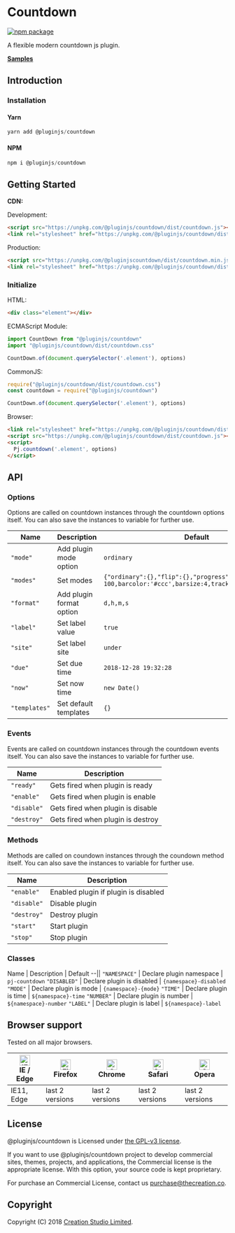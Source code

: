 # Countdown

[![npm package](https://img.shields.io/npm/v/@pluginjs/countdown.svg)](https://www.npmjs.com/package/@pluginjs/countdown)

A flexible modern countdown js plugin.

**[Samples](https://codesandbox.io/s/github/pluginjs/pluginjs/tree/master/modules/countdown/samples)**

## Introduction

### Installation

#### Yarn

```javascript
yarn add @pluginjs/countdown
```

#### NPM

```javascript
npm i @pluginjs/countdown
```

## Getting Started

**CDN:**

Development:

```html
<script src="https://unpkg.com/@pluginjs/countdown/dist/countdown.js"></script>
<link rel="stylesheet" href="https://unpkg.com/@pluginjs/countdown/dist/countdown.css">
```

Production:

```html
<script src="https://unpkg.com/@pluginjscountdown/dist/countdown.min.js"></script>
<link rel="stylesheet" href="https://unpkg.com/@pluginjs/countdown/dist/countdown.min.css">
```

### Initialize

HTML:

```html
<div class="element"></div>
```

ECMAScript Module:

```javascript
import CountDown from "@pluginjs/countdown"
import "@pluginjs/countdown/dist/countdown.css"

CountDown.of(document.querySelector('.element'), options)
```

CommonJS:

```javascript
require("@pluginjs/countdown/dist/countdown.css")
const countdown = require("@pluginjs/countdown")

CountDown.of(document.querySelector('.element'), options)
```

Browser:

```html
<link rel="stylesheet" href="https://unpkg.com/@pluginjs/countdown/dist/countdown.css">
<script src="https://unpkg.com/@pluginjs/countdown/dist/countdown.js"></script>
<script>
  Pj.countdown('.element', options)
</script>
```

## API

### Options

Options are called on countdown instances through the countdown options itself.
You can also save the instances to variable for further use.

Name | Description | Default
--|--|--
`"mode"` | Add plugin mode option | `ordinary`
`"modes"` | Set modes | `{"ordinary":{},"flip":{},"progress":{size: 100,barcolor:'#ccc',barsize:4,trackcolor:'#55a4f2'}}`
`"format"` | Add plugin format option | `d,h,m,s`
`"label"` | Set label value | `true`
`"site"` | Set label site | `under`
`"due"` | Set due time | `2018-12-28 19:32:28`
`"now"` | Set now time | `new Date()`
`"templates"` | Set default templates | `{}`

### Events
Events are called on countdown instances through the countdown events itself.
You can also save the instances to variable for further use.

Name | Description
--|--
`"ready"` | Gets fired when plugin is ready
`"enable"` | Gets fired when plugin is enable
`"disable"` | Gets fired when plugin is disable
`"destroy"` | Gets fired when plugin is destroy

### Methods

Methods are called on coundown instances through the coundown method itself.
You can also save the instances to variable for further use.

Name | Description
--|--
`"enable"` | Enabled plugin if plugin is disabled
`"disable"` | Disable plugin
`"destroy"` | Destroy plugin
`"start"` | Start plugin
`"stop"` | Stop plugin

### Classes
Name | Description | Default
--||
`"NAMESPACE"` | Declare plugin namespace | `pj-countdown`
`"DISABLED"` | Declare plugin is disabled | `{namespace}-disabled`
`"MODE"` | Declare plugin is mode | `{namespace}-{mode}`
`"TIME"` | Declare plugin is time | `${namespace}-time`
`"NUMBER"` | Declare plugin is number | `${namespace}-number`
`"LABEL"` | Declare plugin is label | `${namespace}-label`

## Browser support

Tested on all major browsers.

| [<img src="https://raw.githubusercontent.com/alrra/browser-logos/master/src/edge/edge_48x48.png" alt="IE / Edge" width="24px" height="24px" />](http://godban.github.io/browsers-support-badges/)</br>IE / Edge | [<img src="https://raw.githubusercontent.com/alrra/browser-logos/master/src/firefox/firefox_48x48.png" alt="Firefox" width="24px" height="24px" />](http://godban.github.io/browsers-support-badges/)</br>Firefox | [<img src="https://raw.githubusercontent.com/alrra/browser-logos/master/src/chrome/chrome_48x48.png" alt="Chrome" width="24px" height="24px" />](http://godban.github.io/browsers-support-badges/)</br>Chrome | [<img src="https://raw.githubusercontent.com/alrra/browser-logos/master/src/safari/safari_48x48.png" alt="Safari" width="24px" height="24px" />](http://godban.github.io/browsers-support-badges/)</br>Safari | [<img src="https://raw.githubusercontent.com/alrra/browser-logos/master/src/opera/opera_48x48.png" alt="Opera" width="24px" height="24px" />](http://godban.github.io/browsers-support-badges/)</br>Opera |
| --------- | --------- | --------- | --------- | --------- |
| IE11, Edge| last 2 versions| last 2 versions| last 2 versions| last 2 versions|

## License

@pluginjs/countdown is Licensed under [the GPL-v3 license](LICENSE).

If you want to use @pluginjs/countdown project to develop commercial sites, themes, projects, and applications, the Commercial license is the appropriate license. With this option, your source code is kept proprietary.

For purchase an Commercial License, contact us purchase@thecreation.co.

## Copyright

Copyright (C) 2018 [Creation Studio Limited](creationstudio.com).